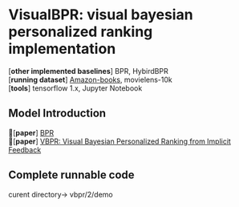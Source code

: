 # VisualBPR: visual bayesian personalized ranking implementation
[**other implemented baselines**] BPR, HybirdBPR  
[**running dataset**] [Amazon-books](http://jmcauley.ucsd.edu/data/amazon/), movielens-10k  
[**tools**] tensorflow 1.x, Jupyter Notebook

## Model Introduction
📖[**paper**] [BPR](https://arxiv.org/pdf/1205.2618)  
📖[**paper**] [VBPR: Visual Bayesian Personalized Ranking from Implicit Feedback](https://www.aaai.org/ocs/index.php/AAAI/AAAI16/paper/download/11914/11576)

## Complete runnable code 
curent directory-> vbpr/2/demo



